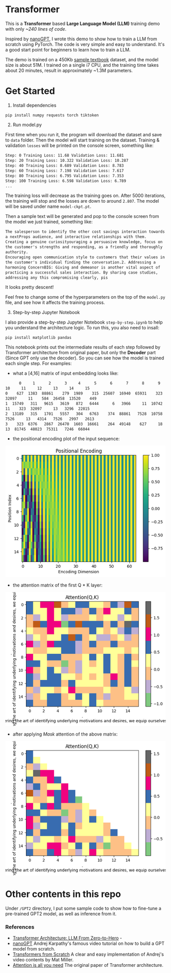 # Transformer 
This is a **Transformer** based **Large Language Model (LLM)** training demo with only _~240 lines of code_.

Inspired by [nanoGPT](https://github.com/karpathy/nanoGPT), I wrote this demo to show how to train a LLM from scratch using PyTorch. 
The code is very simple and easy to understand. It's a good start point for beginners to learn how to train a LLM.

The demo is trained on a 450Kb [sample textbook](https://huggingface.co/datasets/goendalf666/sales-textbook_for_convincing_and_selling/raw/main/sales_textbook.txt) dataset, and the model size is about 51M. 
I trained on a single i7 CPU, and the training time takes about 20 minutes, result in approximately ~1.3M parameters.


# Get Started

1. Install dependencies

```
pip install numpy requests torch tiktoken
```
2. Run model.py

First time when you run it, the program will download the dataset and save to `data` folder.
Then the model will start training on the dataset. Training & validation `losses` will be printed on the console screen, something like:

``` 
Step: 0 Training Loss: 11.68 Validation Loss: 11.681
Step: 20 Training Loss: 10.322 Validation Loss: 10.287
Step: 40 Training Loss: 8.689 Validation Loss: 8.783
Step: 60 Training Loss: 7.198 Validation Loss: 7.617
Step: 80 Training Loss: 6.795 Validation Loss: 7.353
Step: 100 Training Loss: 6.598 Validation Loss: 6.789
...
```
 
The training loss will decrease as the training goes on. After 5000 iterations, the training will stop and the losses are down to around `2.807`. The model will be saved under name `model-ckpt.pt`.

Then a sample text will be generated and pop to the console screen from the model we just trained, something like:

```text
The salesperson to identify the other cost savings interaction towards a nextProps audience, and interactive relationships with them. Creating a genuine curiosityouraging a persuasive knowledge, focus on the customer's strengths and responding, as a friendly and thoroughly authority. 
Encouraging open communication style to customers that their values in the customer's individual finding the conversation.2. Addressing a harmoning ConcernBIG: Giving and demeanor is another vital aspect of practicing a successful sales interaction. By sharing case studies, addressing any this compromising clearly, pis
```

It looks pretty descent!

Feel free to change some of the hyperparameters on the top of the `model.py` file, and see how it affects the training process.

3. Step-by-step Jupyter Notebook

I also provide a step-by-step Jupyter Notebook `step-by-step.ipynb` to help you understand the architecture logic. To run this, you also need to insall:

```
pip install matplotlib pandas
```

This notebook prints out the intermediate results of each step followed by Transformer architecture from original paper, but only the **Decoder** part (Since GPT only use the decoder). So you can see how the model is trained each single step. For examples:

- what a [4,16] matrix of input embedding looks like:

```
      0     1      2      3     4      5      6      7      8      9      10     11     12     13     14     15
0    627  1383  88861    279  1989    315  25607  16940  65931    323  32097     11    584  26458  13520    449
1  15749   311   9615   3619   872   6444      6   3966     11  10742     11    323  32097     13   3296  22815
2  13189   315   1701   5557   304   6763    374  88861   7528  10758   7526     13   4314   7526   2997   2613
3    323  6376   2867  26470  1603  16661    264  49148    627     18     13  81745  48023  75311   7246  66044
```

- the positional encoding plot of the input sequence:

![](resources/pe-64dim.png)


- the attention matrix of the first Q * K layer:

![](resources/QK-plot-1.png)


- after applying *Mask* attention of the above matrix:

![](resources/QK-plot-2.png)


# Other contents in this repo

Under `/GPT2` directory, I put some sample code to show how to fine-tune a pre-trained GPT2 model, as well as inference from it.


### References

- [Transformer Architecture: LLM From Zero-to-Hero](https://medium.com/@waylandzhang/transformer-architecture-llms-zero-to-hero-98b1ee51a838) - 
- [nanoGPT](https://github.com/karpathy/nanoGPT) Andrej Karpathy's famous video tutorial on how to build a GPT model from scratch.
- [Transformers from Scratch](https://blog.matdmiller.com/posts/2023-06-10_transformers/notebook.html) A clear and easy implementation of Andrej's video contents by Mat Miller.
- [Attention is all you need](https://arxiv.org/abs/1706.03762) The original paper of Transformer architecture.
